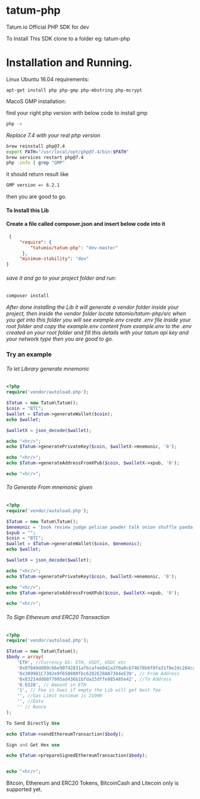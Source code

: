 # tatum-php
Tatum.io Official PHP SDK for dev

To Install This SDK clone to a folder eg: tatum-php

<h1>Installation and Running.</h1>
Linux Ubuntu 16.04 requirements:

```linux
apt-get install php php-gmp php-mbstring php-mcrypt
```

MacoS GMP installation:

find your right php version with below code to install gmp

```bash
php -v
```

<i> Replace 7.4 with your real php version </i>

```bash
brew reinstall php@7.4
export PATH="/usr/local/opt/php@7.4/bin:$PATH"
brew services restart php@7.4
php -info | grep "GMP"

```

it should return result like 

```bash
GMP version => 6.2.1
```

then you are good to go.

<h4> To Install this Lib</h4>
<h4> Create a file called <b>composer.json</b> and insert below code into it</h4>

```json
 {
     "require": {
         "tatumio/tatum-php": "dev-master"
      },
     "minimum-stability": "dev"
}
 ```

 <h6>save it and go to your project folder and run:</h6>

```bash
composer install
 ```
 
 <i>After done installing the Lib it will generate a vendor folder inside your project, then inside the vendor folder locate tatomio/tatum-php/src when you get into this folder you will see example.env create .env file inside your root folder and copy the example.env content from example.env to the .env created on your root folder and fill this details with your tatum api key and your network type then you are good to go.
 </i>

<h3>Try an example</h3>

<h6>To let Library generate mnemonic</h6>

```php
<?php
require('vendor/autoload.php');

$Tatum = new Tatum\Tatum();
$coin = "BTC";
$wallet = $Tatum->generateWallet($coin); 
echo $wallet;

$walletX = json_decode($wallet);

echo "<hr/>";
echo $Tatum->generatePrivateKey($coin, $walletX->mnemonic, '0');

echo "<hr/>";
echo $Tatum->generateAddressFromXPub($coin, $walletX->xpub, '0');

echo "<hr/>";
```

<h6>To Generate From mnemonic given</h6>

```php
<?php
require('vendor/autoload.php');

$Tatum = new Tatum\Tatum();
$mnemonic = 'book review judge pelican powder talk onion shuffle panda foot scheme rail rather pond logic private month sure harsh leader double zero pave happy';
$xpub = "";
$coin = "BTC";
$wallet = $Tatum->generateWallet($coin, $mnemonic); 
echo $wallet;

$walletX = json_decode($wallet);

echo "<hr/>";
echo $Tatum->generatePrivateKey($coin, $walletX->mnemonic, '0');

echo "<hr/>";
echo $Tatum->generateAddressFromXPub($coin, $walletX->xpub, '0');

echo "<hr/>";
```

<h6>To Sign Ethereum and ERC20 Transaction</h6>

```php
<?php
require('vendor/autoload.php');

$Tatum = new Tatum\Tatum();
$body = array(
    'ETH', //Currency EG: ETH, USDT, USDC etc
    '0x07849dd09c66e90742831afbcafee041a3f0a0c674678b6f0fa31f0e2dc284ca', //Private Key Wif
    '0x309981C7302e9f650880fbc6282E28A87384eE39', // From Address
    '0x83214dd08f7995ad436b1bfda15dffe985485e42', //To Address
    '0.0328', // Amount in ETH
    '1', // Fee in Gwei if empty the Lib will get best fee
    '', //Gas Limit minimum is 21000
    '', //Data
    '' // Nonce
);

To Send Directly Use

echo $Tatum->sendEthereumTransaction($body);

Sign and Get Hex use 

echo $Tatum->prepareSignedEthereumTransaction($body);


echo "<hr/>";
```

Bitcoin, Ethereum and ERC20 Tokens, BitcoinCash and Litecoin only is supported yet.